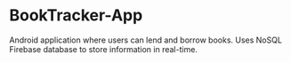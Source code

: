 # BookTracker-App
Android application where users can lend and borrow books. Uses NoSQL Firebase database to store information in real-time.  
